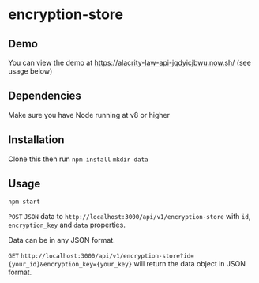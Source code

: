 # encryption-store

## Demo
You can view the demo at https://alacrity-law-api-jqdyicjbwu.now.sh/ (see usage below)

## Dependencies
Make sure you have Node running at v8 or higher

## Installation

Clone this then run
```npm install```
```mkdir data ```

## Usage

```npm start```

`POST` `JSON` data to `http://localhost:3000/api/v1/encryption-store` with `id`, `encryption_key` and `data` properties.

Data can be in any JSON format.

`GET` `http://localhost:3000/api/v1/encryption-store?id={your_id}&encryption_key={your_key}` will return the data object in JSON format.
